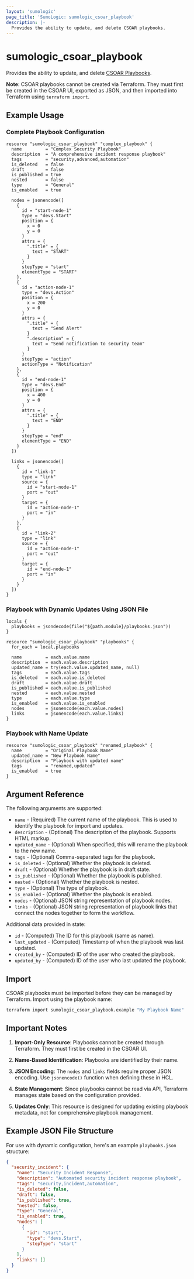 ```yaml
---
layout: 'sumologic'
page_title: 'SumoLogic: sumologic_csoar_playbook'
description: |-
  Provides the ability to update, and delete CSOAR playbooks.
---
```


# sumologic_csoar_playbook

Provides the ability to update, and delete [CSOAR Playbooks][1].

**Note**: CSOAR playbooks cannot be created via Terraform. They must first be created in the CSOAR UI, exported as JSON, and then imported into Terraform using `terraform import`.

## Example Usage

### Complete Playbook Configuration

```hcl
resource "sumologic_csoar_playbook" "complex_playbook" {
  name         = "Complex Security Playbook"
  description  = "A comprehensive incident response playbook"
  tags         = "security,advanced,automation"
  is_deleted   = false
  draft        = false
  is_published = true
  nested       = false
  type         = "General"
  is_enabled   = true
  
  nodes = jsonencode([
    {
      id = "start-node-1"
      type = "devs.Start"
      position = {
        x = 0
        y = 0
      }
      attrs = {
        ".title" = {
          text = "START"
        }
      }
      stepType = "start"
      elementType = "START"
    },
    {
      id = "action-node-1"
      type = "devs.Action"
      position = {
        x = 200
        y = 0
      }
      attrs = {
        ".title" = {
          text = "Send Alert"
        }
        ".description" = {
          text = "Send notification to security team"
        }
      }
      stepType = "action"
      actionType = "Notification"
    },
    {
      id = "end-node-1"
      type = "devs.End"
      position = {
        x = 400
        y = 0
      }
      attrs = {
        ".title" = {
          text = "END"
        }
      }
      stepType = "end"
      elementType = "END"
    }
  ])
  
  links = jsonencode([
    {
      id = "link-1"
      type = "link"
      source = {
        id = "start-node-1"
        port = "out"
      }
      target = {
        id = "action-node-1"
        port = "in"
      }
    },
    {
      id = "link-2"
      type = "link"
      source = {
        id = "action-node-1"
        port = "out"
      }
      target = {
        id = "end-node-1"
        port = "in"
      }
    }
  ])
}
```

### Playbook with Dynamic Updates Using JSON File

```hcl
locals {
  playbooks = jsondecode(file("${path.module}/playbooks.json"))
}

resource "sumologic_csoar_playbook" "playbooks" {
  for_each = local.playbooks
  
  name         = each.value.name
  description  = each.value.description
  updated_name = try(each.value.updated_name, null)
  tags         = each.value.tags
  is_deleted   = each.value.is_deleted
  draft        = each.value.draft
  is_published = each.value.is_published
  nested       = each.value.nested
  type         = each.value.type
  is_enabled   = each.value.is_enabled
  nodes        = jsonencode(each.value.nodes)
  links        = jsonencode(each.value.links)
}
```

### Playbook with Name Update

```hcl
resource "sumologic_csoar_playbook" "renamed_playbook" {
  name         = "Original Playbook Name"
  updated_name = "New Playbook Name"
  description  = "Playbook with updated name"
  tags         = "renamed,updated"
  is_enabled   = true
}
```

## Argument Reference

The following arguments are supported:

- `name` - (Required) The current name of the playbook. This is used to identify the playbook for import and updates.
- `description` - (Optional) The description of the playbook. Supports HTML markup.
- `updated_name` - (Optional) When specified, this will rename the playbook to the new name.
- `tags` - (Optional) Comma-separated tags for the playbook.
- `is_deleted` - (Optional) Whether the playbook is deleted.
- `draft` - (Optional) Whether the playbook is in draft state.
- `is_published` - (Optional) Whether the playbook is published.
- `nested` - (Optional) Whether the playbook is nested.
- `type` - (Optional) The type of playbook.
- `is_enabled` - (Optional) Whether the playbook is enabled.
- `nodes` - (Optional) JSON string representation of playbook nodes.
- `links` - (Optional) JSON string representation of playbook links that connect the nodes together to form the workflow.

Additional data provided in state:

- `id` - (Computed) The ID for this playbook (same as name).
- `last_updated` - (Computed) Timestamp of when the playbook was last updated.
- `created_by` - (Computed) ID of the user who created the playbook.
- `updated_by` - (Computed) ID of the user who last updated the playbook.

## Import

CSOAR playbooks must be imported before they can be managed by Terraform. Import using the playbook name:

```bash
terraform import sumologic_csoar_playbook.example "My Playbook Name"
```

## Important Notes

1. **Import-Only Resource**: Playbooks cannot be created through Terraform. They must first be created in the CSOAR UI.

2. **Name-Based Identification**: Playbooks are identified by their name.

3. **JSON Encoding**: The `nodes` and `links` fields require proper JSON encoding. Use `jsonencode()` function when defining these in HCL.

4. **State Management**: Since playbooks cannot be read via API, Terraform manages state based on the configuration provided.

5. **Updates Only**: This resource is designed for updating existing playbook metadata, not for comprehensive playbook management.

## Example JSON File Structure

For use with dynamic configuration, here's an example `playbooks.json` structure:

```json
{
  "security_incident": {
    "name": "Security Incident Response",
    "description": "Automated security incident response playbook",
    "tags": "security,incident,automation",
    "is_deleted": false,
    "draft": false,
    "is_published": true,
    "nested": false,
    "type": "General",
    "is_enabled": true,
    "nodes": [
      {
        "id": "start",
        "type": "devs.Start",
        "stepType": "start"
      }
    ],
    "links": []
  }
}
```

[1]: https://www.sumologic.com/help/docs/platform-services/automation-service/playbooks/